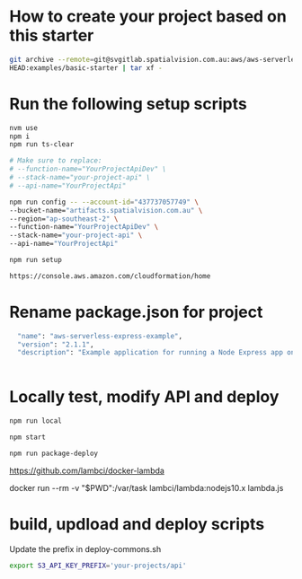
# How to create your project based on this starter
```bash
git archive --remote=git@svgitlab.spatialvision.com.au:aws/aws-serverless-express-320-Jul2018.git \
HEAD:examples/basic-starter | tar xf -
```

# Run the following setup scripts
```bash
nvm use
npm i
npm run ts-clear

# Make sure to replace:
# --function-name="YourProjectApiDev" \
# --stack-name="your-project-api" \
# --api-name="YourProjectApi"

npm run config -- --account-id="437737057749" \
--bucket-name="artifacts.spatialvision.com.au" \
--region="ap-southeast-2" \
--function-name="YourProjectApiDev" \
--stack-name="your-project-api" \
--api-name="YourProjectApi"

npm run setup

https://console.aws.amazon.com/cloudformation/home
```

# Rename package.json for project
```bash
  "name": "aws-serverless-express-example",
  "version": "2.1.1",
  "description": "Example application for running a Node Express app on AWS Lambda using Amazon API Gateway.",
  
```

# Locally test, modify API and deploy
```bash
npm run local

npm start

npm run package-deploy
```

https://github.com/lambci/docker-lambda

docker run --rm -v "$PWD":/var/task lambci/lambda:nodejs10.x lambda.js


# build, updload and deploy scripts

Update the prefix in deploy-commons.sh

```bash
export S3_API_KEY_PREFIX='your-projects/api'
```

